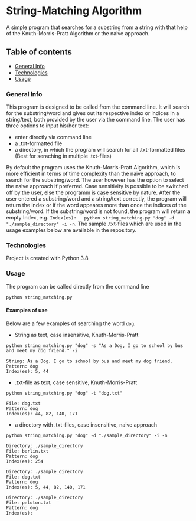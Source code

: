 # String-Matching Algorithm
A simple program that searches for a substring from a string with that help of the Knuth-Morris-Pratt Algorithm or the naive approach.

## Table of contents
* [General Info](#general-info)
* [Technologies](#technologies)
* [Usage](#usage)

### General Info
This program is designed to be called from the command line. It will search for the substring/word and gives out its respective index or indices in a string/text, both provided by the user via the command line. The user has three options to input his/her text:
* enter directly via command line
* a .txt-formatted file
* a directory, in which the program will search for all .txt-formatted files (Best for seraching in multiple .txt-files)

By default the program uses the Knuth-Morris-Pratt Algorithm, which is more efficient in terms of time complexity than the naive approach, to search for the substring/word. The user however has the option to select the naive approach if preferred. Case sensitivity is possible to be switched off by the user, else the programm is case sensitive by nature. After the user entered a substring/word and a string/text correctly, the program will return the index or if the word appeares more than once the indices of the substring/word. If the substring/word is not found, the program will return a empty Index, e.g. ```Index(es):   python string_matching.py "dog" -d "./sample_directory" -i -n```. The sample .txt-files which are used in the usage examples below are available in the repository. 

### Technologies
Project is created with Python 3.8

### Usage
The program can be called directly from the command line

```python string_matching.py```

#### Examples of use
Below are a few examples of searching the word ```dog```.
* String as text, case insensitive, Knuth-Morris-Pratt 

```python string_matching.py "dog" -s "As a Dog, I go to school by bus and meet my dog friend." -i```

```
String: As a Dog, I go to school by bus and meet my dog friend.
Pattern: dog
Index(es): 5, 44
```
* .txt-file as text, case sensitive, Knuth-Morris-Pratt

```python string_matching.py "dog" -t "dog.txt"```

```
File: dog.txt
Pattern: dog
Index(es): 44, 82, 140, 171
```

* a directory with .txt-files, case insensitive, naive approach

```python string_matching.py "dog" -d "./sample_directory" -i -n```

```
Directory: ./sample_directory
File: berlin.txt
Pattern: dog
Index(es): 254 

Directory: ./sample_directory
File: dog.txt
Pattern: dog
Index(es): 5, 44, 82, 140, 171 

Directory: ./sample_directory
File: peloton.txt
Pattern: dog
Index(es):  
```
